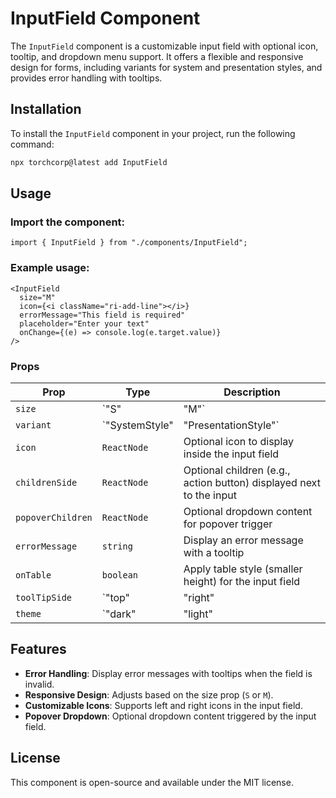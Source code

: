 
# InputField Component

The `InputField` component is a customizable input field with optional icon, tooltip, and dropdown menu support. It offers a flexible and responsive design for forms, including variants for system and presentation styles, and provides error handling with tooltips.

## Installation

To install the `InputField` component in your project, run the following command:

```bash
npx torchcorp@latest add InputField
```

## Usage

### Import the component:

```tsx
import { InputField } from "./components/InputField";
```

### Example usage:

```tsx
<InputField
  size="M"
  icon={<i className="ri-add-line"></i>}
  errorMessage="This field is required"
  placeholder="Enter your text"
  onChange={(e) => console.log(e.target.value)}
/>
```

### Props

| Prop                | Type                                    | Description                                                        |
|---------------------|-----------------------------------------|--------------------------------------------------------------------|
| `size`              | `"S" | "M"`                            | Size of the input field (`S` for small, `M` for medium)            |
| `variant`           | `"SystemStyle" | "PresentationStyle"`   | Defines the styling variant for the input field                    |
| `icon`              | `ReactNode`                             | Optional icon to display inside the input field                    |
| `childrenSide`      | `ReactNode`                             | Optional children (e.g., action button) displayed next to the input|
| `popoverChildren`   | `ReactNode`                             | Optional dropdown content for popover trigger                      |
| `errorMessage`      | `string`                                | Display an error message with a tooltip                            |
| `onTable`           | `boolean`                               | Apply table style (smaller height) for the input field            |
| `toolTipSide`       | `"top" | "right" | "bottom" | "left"`  | Position of the tooltip                                          |
| `theme`             | `"dark" | "light" | "default"`         | Theme for the component (`dark`, `light`, or `default`)           |

## Features

- **Error Handling**: Display error messages with tooltips when the field is invalid.
- **Responsive Design**: Adjusts based on the size prop (`S` or `M`).
- **Customizable Icons**: Supports left and right icons in the input field.
- **Popover Dropdown**: Optional dropdown content triggered by the input field.

## License

This component is open-source and available under the MIT license.